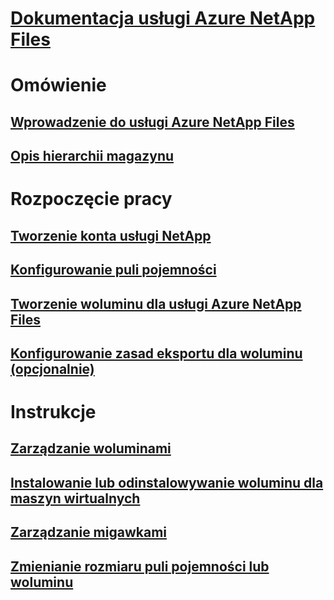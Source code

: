 # [Dokumentacja usługi Azure NetApp Files](index.md)

# Omówienie
## [Wprowadzenie do usługi Azure NetApp Files](azure-netapp-files-introduction.md)
## [Opis hierarchii magazynu](azure-netapp-files-understand-storage-hierarchy.md)

# Rozpoczęcie pracy
## [Tworzenie konta usługi NetApp](azure-netapp-files-create-netapp-account.md)
## [Konfigurowanie puli pojemności](azure-netapp-files-set-up-capacity-pool.md)
## [Tworzenie woluminu dla usługi Azure NetApp Files](azure-netapp-files-create-volumes.md)
## [Konfigurowanie zasad eksportu dla woluminu (opcjonalnie)](azure-netapp-files-configure-export-policy.md)

# Instrukcje
## [Zarządzanie woluminami](azure-netapp-files-manage-volumes.md)
## [Instalowanie lub odinstalowywanie woluminu dla maszyn wirtualnych](azure-netapp-files-mount-unmount-volumes-for-virtual-machines.md)
## [Zarządzanie migawkami](azure-netapp-files-manage-snapshots.md)
## [Zmienianie rozmiaru puli pojemności lub woluminu](azure-netapp-files-resize-capacity-pools-or-volumes.md)

